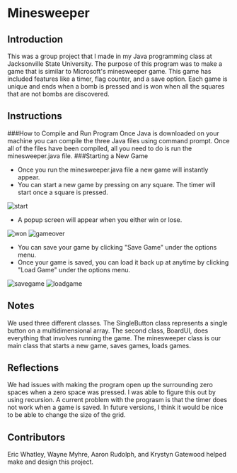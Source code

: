 # Minesweeper
## Introduction
This was a group project that I made in my Java programming class at Jacksonville State University. The purpose of this program was to make a game that is similar to Microsoft's minesweeper game. This game has included features like a timer, flag counter, and a save option. Each game is unique and ends when a bomb is pressed and is won when all the squares that are not bombs are discovered. 
## Instructions
###How to Compile and Run Program
Once Java is downloaded on your machine you can compile the three Java files using command prompt. Once all of the files have been compiled, all you need to do is run the minesweeper.java file.
###Starting a New Game
- Once you run the minesweeper.java file a new game will instantly appear.
- You can start a new game by pressing on any square. The timer will start once a square is pressed.

![start](https://cloud.githubusercontent.com/assets/18745018/16509324/16e8b398-3f01-11e6-8e3c-f00db20cc37a.png)

- A popup screen will appear when you either win or lose.

![won](https://cloud.githubusercontent.com/assets/18745018/16509361/7de6b392-3f01-11e6-89e7-98302a40665b.png)
![gameover](https://cloud.githubusercontent.com/assets/18745018/16509336/363c1ba4-3f01-11e6-91b5-2729f94d169c.png)

- You can save your game by clicking "Save Game" under the options menu.
- Once your game is saved, you can load it back up at anytime by clicking "Load Game" under the options menu.

![savegame](https://cloud.githubusercontent.com/assets/18745018/16509330/2c29e330-3f01-11e6-9a0d-63e4b6bb8b24.png)
![loadgame](https://cloud.githubusercontent.com/assets/18745018/16509340/442de59e-3f01-11e6-98d2-4ede4e667c1c.png)

## Notes 
We used three different classes. The SingleButton class represents a single button on a multidimensional array. The second class, BoardUI, does everything that involves running the game. The minesweeper class is our main class that starts a new game, saves games, loads games. 

## Reflections 
We had issues with making the program open up the surrounding zero spaces when a zero space was pressed. I was able to figure this out by using recursion. A current problem with the prograsm is that the timer does not work when a game is saved. In future versions, I think it would be nice to be able to change the size of the grid.

## Contributors
Eric Whatley, Wayne Myhre, Aaron Rudolph, and Krystyn Gatewood helped make and design this project.
